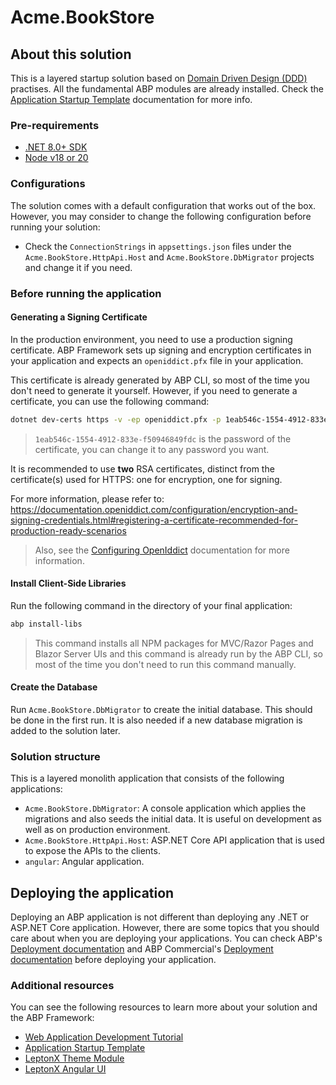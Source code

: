 # Acme.BookStore

## About this solution

This is a layered startup solution based on [Domain Driven Design (DDD)](https://docs.abp.io/en/abp/latest/Domain-Driven-Design) practises. All the fundamental ABP modules are already installed. Check the [Application Startup Template](https://docs.abp.io/en/commercial/latest/startup-templates/application/index) documentation for more info.

### Pre-requirements

* [.NET 8.0+ SDK](https://dotnet.microsoft.com/download/dotnet)
* [Node v18 or 20](https://nodejs.org/en)

### Configurations

The solution comes with a default configuration that works out of the box. However, you may consider to change the following configuration before running your solution:

* Check the `ConnectionStrings` in `appsettings.json` files under the `Acme.BookStore.HttpApi.Host` and `Acme.BookStore.DbMigrator` projects and change it if you need.

### Before running the application

#### Generating a Signing Certificate

In the production environment, you need to use a production signing certificate. ABP Framework sets up signing and encryption certificates in your application and expects an `openiddict.pfx` file in your application.

This certificate is already generated by ABP CLI, so most of the time you don't need to generate it yourself. However, if you need to generate a certificate, you can use the following command:

```bash
dotnet dev-certs https -v -ep openiddict.pfx -p 1eab546c-1554-4912-833e-f50946849fdc
```

> `1eab546c-1554-4912-833e-f50946849fdc` is the password of the certificate, you can change it to any password you want.

It is recommended to use **two** RSA certificates, distinct from the certificate(s) used for HTTPS: one for encryption, one for signing.

For more information, please refer to: https://documentation.openiddict.com/configuration/encryption-and-signing-credentials.html#registering-a-certificate-recommended-for-production-ready-scenarios

> Also, see the [Configuring OpenIddict](https://docs.abp.io/en/abp/latest/Deployment/Configuring-OpenIddict#production-environment) documentation for more information.

#### Install Client-Side Libraries

Run the following command in the directory of your final application:

```bash
abp install-libs
```

> This command installs all NPM packages for MVC/Razor Pages and Blazor Server UIs and this command is already run by the ABP CLI, so most of the time you don't need to run this command manually.

#### Create the Database

Run `Acme.BookStore.DbMigrator` to create the initial database. This should be done in the first run. It is also needed if a new database migration is added to the solution later.

### Solution structure

This is a layered monolith application that consists of the following applications:

* `Acme.BookStore.DbMigrator`: A console application which applies the migrations and also seeds the initial data. It is useful on development as well as on production environment.
* `Acme.BookStore.HttpApi.Host`: ASP.NET Core API application that is used to expose the APIs to the clients.
* `angular`: Angular application.

## Deploying the application

Deploying an ABP application is not different than deploying any .NET or ASP.NET Core application. However, there are some topics that you should care about when you are deploying your applications. You can check ABP's [Deployment documentation](https://docs.abp.io/en/abp/latest/Deployment/Index) and ABP Commercial's [Deployment documentation](https://docs.abp.io/en/commercial/latest/startup-templates/application/deployment?UI=MVC&DB=EF&Tiered=No) before deploying your application.

### Additional resources

You can see the following resources to learn more about your solution and the ABP Framework:

* [Web Application Development Tutorial](https://docs.abp.io/en/commercial/latest/tutorials/book-store/part-1)
* [Application Startup Template](https://docs.abp.io/en/commercial/latest/startup-templates/application/index)
* [LeptonX Theme Module](https://docs.abp.io/en/commercial/latest/themes/lepton-x/index)
* [LeptonX Angular UI](https://docs.abp.io/en/commercial/latest/themes/lepton-x/angular)

